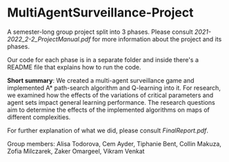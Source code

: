 # MultiAgentSurveillance-Project

A semester-long group project split into 3 phases. Please consult _2021-2022_2-2_ProjectManual.pdf_ for more information about the project and its phases.

Our code for each phase is in a separate folder and inside there's a README file that explains how to run the code.

**Short summary**: We created a multi-agent surveillance game and implemented A* path-search algorithm and Q-learning into it. For research, we examined how the effects of the variations of critical parameters and agent sets impact general learning performance. The research questions aim to determine the effects of the implemented algorithms on maps of different complexities.

For further explanation of what we did, please consult _FinalReport.pdf_.

Group members: Alisa Todorova, Cem Ayder, Tiphanie Bent, Collin Makuza, Zofia Milczarek, Zaker Omargeel, Vikram Venkat
